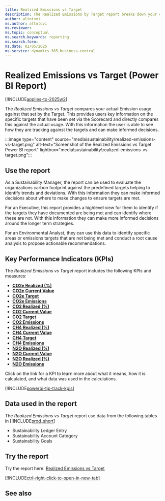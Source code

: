 ```yaml
---
title: Realized Emissions vs Target
description: The Realized Emissions by Target report breaks down your carbon emissions and allows for comparison against the target. This allows you to effectively monitor planned progress and drive continuous improvement to sustainability goals.
author: altotovi
ms.author: altotovi
ms.reviewer:
ms.topic: conceptual
ms.search.keywords: reporting
ms.search.form: 
ms.date: 02/05/2025
ms.service: dynamics-365-business-central
---
```


# Realized Emissions vs Target (Power BI Report)

[!INCLUDE[applies-to-2025w2](includes/2025_releasewave1.md)]

The *Realized Emissions vs Target* compares your actual Emission usage against that set by the Target. This provides users key information on the specific targets that have been set via the Scorecard and directly compares this against the actual usage. With this information the user is able to see how they are tracking against the targets and can make informed decisions.

:::image type="content" source="media\sustainability\realized-emissions-vs-target.png" alt-text="Screenshot of the Realized Emissions vs Target Power BI report" lightbox="media\sustainability\realized-emissions-vs-target.png":::


## Use the report

As a Sustainability Manager, the report can be used to evaluate the organizations carbon footprint against the predefined targets helping to identify trends and deviations. With this information they can make informed decisions about where to make changes to ensure targets are met.

For an Executive, this report provides a highlevel view for them to identify if the targets they have documented are being met and can identify where these are not. With this information they can make more informed decisions around the longer term strategies.

For an Environmental Analyst, they can use this data to identify specific areas or emissions targets that are not being met and conduct a root cause analysis to propose actionable recommendations.

## Key Performance Indicators (KPIs)

The *Realized Emissions vs Target* report includes the following KPIs and measures: 

- [**CO2e Realized (%)**](sustainability-powerbi-kpis.md#co2e-realized-)
- [**CO2e Current Value**](sustainability-powerbi-kpis.md#co2e-current-value)
- [**CO2e Target**](sustainability-powerbi-kpis.md#co2e-target)
- [**CO2e Emissions**](sustainability-powerbi-kpis.md#co2e-emissions)
- [**CO2 Realized (%)**](sustainability-powerbi-kpis.md#co2-realized-)
- [**CO2 Current Value**](sustainability-powerbi-kpis.md#co2-current-value)
- [**CO2 Target**](sustainability-powerbi-kpis.md#co2-target)
- [**CO2 Emissions**](sustainability-powerbi-kpis.md#co2-emissions)
- [**CH4 Realized (%)**](sustainability-powerbi-kpis.md#ch4-realized-)
- [**CH4 Current Value**](sustainability-powerbi-kpis.md#ch4-current-value)
- [**CH4 Target**](sustainability-powerbi-kpis.md#ch4-target)
- [**CH4 Emissions**](sustainability-powerbi-kpis.md#ch4-emissions)
- [**N2O Realized (%)**](sustainability-powerbi-kpis.md#n2o-realized-)
- [**N2O Current Value**](sustainability-powerbi-kpis.md#n2o-current-value)
- [**N2O Realized (%)**](sustainability-powerbi-kpis.md#n2o-realized-)
- [**N2O Emissions**](sustainability-powerbi-kpis.md#n2o-emissions)


Click on the link for a KPI to learn more about what it means, how it is calculated, and what data was used in the calculations. 

[!INCLUDE[powerbi-tip-track-kpis](includes/powerbi-tip-track-kpis.md)]


## Data used in the report

The *Realized Emissions vs Target* report use data from the following tables in [!INCLUDE[prod_short](includes/prod_short.md)]

- Sustainability Ledger Entry
- Sustainability Account Category
- Sustainability Goals

## Try the report

Try the report here: [Realized Emissions vs Target](https://businesscentral.dynamics.com?page=37085)

[!INCLUDE[ctrl-right-click-to-open-in-new-tab](includes/ctrl-right-click-to-open-in-new-tab.md)]

## See also